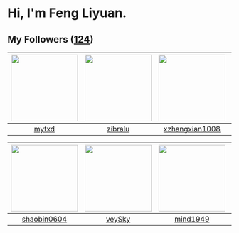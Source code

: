 # Hi, I'm Feng Liyuan.

## My Followers ([124](https://github.com/SunRunAway?tab=followers))

| <img src="https://avatars.githubusercontent.com/u/43415053?v=4" width="150" height="150" /> | <img src="https://avatars.githubusercontent.com/u/41463486?v=4" width="150" height="150" /> | <img src="https://avatars.githubusercontent.com/u/15918072?v=4" width="150" height="150" /> | <img src="https://avatars.githubusercontent.com/u/1070352?v=4" width="150" height="150" /> |
| :-----------------------------------------------------------------------------------------: | :-----------------------------------------------------------------------------------------: | :-----------------------------------------------------------------------------------------: | :----------------------------------------------------------------------------------------: |
|                              [mytxd](https://github.com/mytxd)                              |                            [zibralu](https://github.com/zibralu)                            |                     [xzhangxian1008](https://github.com/xzhangxian1008)                     |                              [b41sh](https://github.com/b41sh)                             |

| <img src="https://avatars.githubusercontent.com/u/10383?v=4" width="150" height="150" /> | <img src="https://avatars.githubusercontent.com/u/3190043?v=4" width="150" height="150" /> | <img src="https://avatars.githubusercontent.com/u/19871320?v=4" width="150" height="150" /> | <img src="https://avatars.githubusercontent.com/u/3293915?v=4" width="150" height="150" /> |
| :--------------------------------------------------------------------------------------: | :----------------------------------------------------------------------------------------: | :-----------------------------------------------------------------------------------------: | :----------------------------------------------------------------------------------------: |
|                       [shaobin0604](https://github.com/shaobin0604)                      |                             [veySky](https://github.com/veySky)                            |                           [mind1949](https://github.com/mind1949)                           |                         [fancyfrees](https://github.com/fancyfrees)                        |